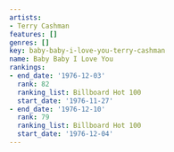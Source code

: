 ```yaml
---
artists:
- Terry Cashman
features: []
genres: []
key: baby-baby-i-love-you-terry-cashman
name: Baby Baby I Love You
rankings:
- end_date: '1976-12-03'
  rank: 82
  ranking_list: Billboard Hot 100
  start_date: '1976-11-27'
- end_date: '1976-12-10'
  rank: 79
  ranking_list: Billboard Hot 100
  start_date: '1976-12-04'
---
```


